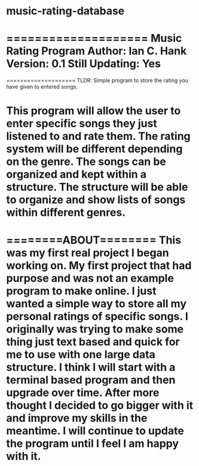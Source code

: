 # music-rating-database

====================
Music Rating Program
Author: Ian C. Hank
Version: 0.1
Still Updating: Yes
====================

====================
TLDR: Simple program to store the rating you have given to entered songs. 

This program will allow the user to enter specific songs they just listened to and rate them. The rating system will be different
depending on the genre. The songs can be organized and kept within a structure. The structure will be able to organize and show
lists of songs within different genres.  
====================


========ABOUT========
This was my first real project I began working on. My first project that had purpose and was not an example program to make 
online. I just wanted a simple way to store all my personal ratings of specific songs. I originally was trying to make some
thing just text based and quick for me to use with one large data structure. I think I will start with a terminal based program
and then upgrade over time. After more thought I decided to go bigger with it and improve my skills in the meantime. I will 
continue to update the program until I feel I am happy with it. 
=====================

